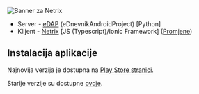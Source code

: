 ![Banner za Netrix](https://i.imgur.com/p2RWF1b.png)

* Server - [eDAP](https://github.com/btx3/Netrix/blob/master/README_edap.md) (eDnevnikAndroidProject) [Python]
* Klijent - [Netrix](https://github.com/btx3/Netrix/blob/master/README_Netrix.md) [JS (Typescript)/Ionic Framework] ([Promjene](https://github.com/btx3/Netrix/blob/master/Netrix/CHANGELOG.md))

## Instalacija aplikacije

Najnovija verzija je dostupna na [Play Store stranici](https://play.google.com/store/apps/details?id=io.btx3.netrix).

Starije verzije su dostupne [ovdje](https://github.com/btx3/Netrix/releases).